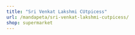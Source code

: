 ```yaml
---
title: "Sri Venkat Lakshmi CUtpicess"
url: /mandapeta/sri-venkat-lakshmi-cutpicess/
shop: supermarket
---
```


